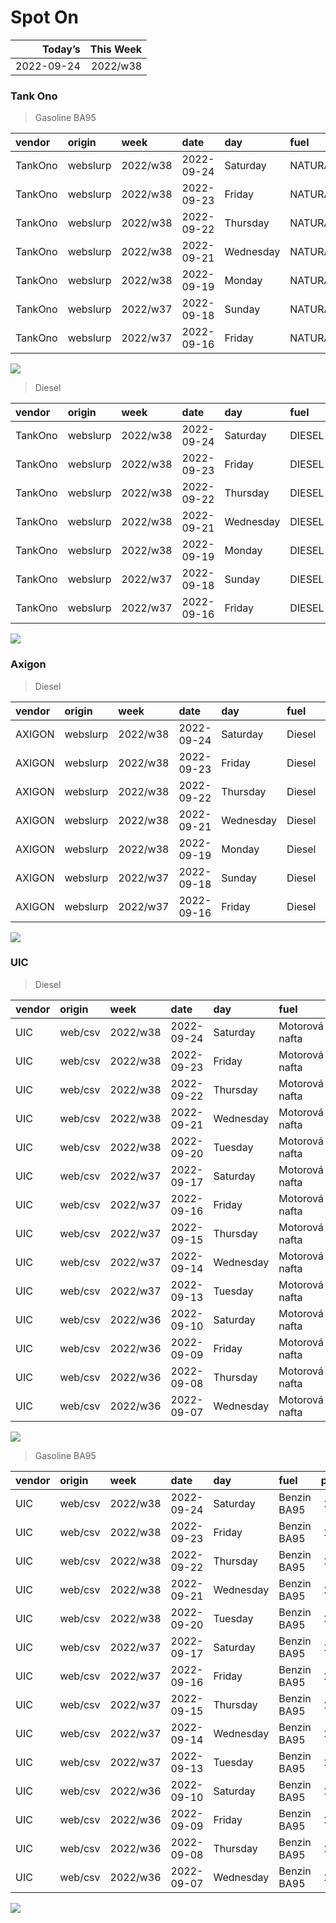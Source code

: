 Spot On
================

|    Today’s | This Week |
|-----------:|----------:|
| 2022-09-24 |  2022/w38 |

### Tank Ono

> Gasoline BA95

| vendor  | origin   | week     | date       | day       | fuel      | price | PriceVAT |
|:--------|:---------|:---------|:-----------|:----------|:----------|------:|---------:|
| TankOno | webslurp | 2022/w38 | 2022-09-24 | Saturday  | NATURAL95 | 29.67 |     35.9 |
| TankOno | webslurp | 2022/w38 | 2022-09-23 | Friday    | NATURAL95 | 29.67 |     35.9 |
| TankOno | webslurp | 2022/w38 | 2022-09-22 | Thursday  | NATURAL95 | 29.67 |     35.9 |
| TankOno | webslurp | 2022/w38 | 2022-09-21 | Wednesday | NATURAL95 | 29.67 |     35.9 |
| TankOno | webslurp | 2022/w38 | 2022-09-19 | Monday    | NATURAL95 | 29.67 |     35.9 |
| TankOno | webslurp | 2022/w37 | 2022-09-18 | Sunday    | NATURAL95 | 29.67 |     35.9 |
| TankOno | webslurp | 2022/w37 | 2022-09-16 | Friday    | NATURAL95 | 29.67 |     35.9 |

<img src="SpotOn_files/figure-gfm/tono-ba95-1.png" style="display: block; margin: auto auto auto 0;" />

> Diesel

| vendor  | origin   | week     | date       | day       | fuel   | price | PriceVAT |
|:--------|:---------|:---------|:-----------|:----------|:-------|------:|---------:|
| TankOno | webslurp | 2022/w38 | 2022-09-24 | Saturday  | DIESEL | 33.80 |     40.9 |
| TankOno | webslurp | 2022/w38 | 2022-09-23 | Friday    | DIESEL | 33.80 |     40.9 |
| TankOno | webslurp | 2022/w38 | 2022-09-22 | Thursday  | DIESEL | 33.80 |     40.9 |
| TankOno | webslurp | 2022/w38 | 2022-09-21 | Wednesday | DIESEL | 33.80 |     40.9 |
| TankOno | webslurp | 2022/w38 | 2022-09-19 | Monday    | DIESEL | 34.63 |     41.9 |
| TankOno | webslurp | 2022/w37 | 2022-09-18 | Sunday    | DIESEL | 34.63 |     41.9 |
| TankOno | webslurp | 2022/w37 | 2022-09-16 | Friday    | DIESEL | 35.12 |     42.5 |

<img src="SpotOn_files/figure-gfm/tono-diesel-1.png" style="display: block; margin: auto auto auto 0;" />

### Axigon

> Diesel

| vendor | origin   | week     | date       | day       | fuel   | price | PriceVAT |
|:-------|:---------|:---------|:-----------|:----------|:-------|------:|---------:|
| AXIGON | webslurp | 2022/w38 | 2022-09-24 | Saturday  | Diesel |  34.6 |     41.9 |
| AXIGON | webslurp | 2022/w38 | 2022-09-23 | Friday    | Diesel |  34.6 |     41.9 |
| AXIGON | webslurp | 2022/w38 | 2022-09-22 | Thursday  | Diesel |  34.6 |     41.9 |
| AXIGON | webslurp | 2022/w38 | 2022-09-21 | Wednesday | Diesel |  34.6 |     41.9 |
| AXIGON | webslurp | 2022/w38 | 2022-09-19 | Monday    | Diesel |  35.5 |     43.0 |
| AXIGON | webslurp | 2022/w37 | 2022-09-18 | Sunday    | Diesel |  35.5 |     43.0 |
| AXIGON | webslurp | 2022/w37 | 2022-09-16 | Friday    | Diesel |  35.5 |     43.0 |

<img src="SpotOn_files/figure-gfm/axigon-diesel-1.png" style="display: block; margin: auto auto auto 0;" />

### UIC

> Diesel

| vendor | origin  | week     | date       | day       | fuel           | price | priceVAT |
|:-------|:--------|:---------|:-----------|:----------|:---------------|------:|---------:|
| UIC    | web/csv | 2022/w38 | 2022-09-24 | Saturday  | Motorová nafta |  32.9 |     39.8 |
| UIC    | web/csv | 2022/w38 | 2022-09-23 | Friday    | Motorová nafta |  32.8 |     39.7 |
| UIC    | web/csv | 2022/w38 | 2022-09-22 | Thursday  | Motorová nafta |  32.6 |     39.4 |
| UIC    | web/csv | 2022/w38 | 2022-09-21 | Wednesday | Motorová nafta |  32.3 |     39.1 |
| UIC    | web/csv | 2022/w38 | 2022-09-20 | Tuesday   | Motorová nafta |  32.9 |     39.8 |
| UIC    | web/csv | 2022/w37 | 2022-09-17 | Saturday  | Motorová nafta |  32.7 |     39.6 |
| UIC    | web/csv | 2022/w37 | 2022-09-16 | Friday    | Motorová nafta |  33.1 |     40.1 |
| UIC    | web/csv | 2022/w37 | 2022-09-15 | Thursday  | Motorová nafta |  33.6 |     40.7 |
| UIC    | web/csv | 2022/w37 | 2022-09-14 | Wednesday | Motorová nafta |  34.0 |     41.1 |
| UIC    | web/csv | 2022/w37 | 2022-09-13 | Tuesday   | Motorová nafta |  34.4 |     41.6 |
| UIC    | web/csv | 2022/w36 | 2022-09-10 | Saturday  | Motorová nafta |  34.4 |     41.6 |
| UIC    | web/csv | 2022/w36 | 2022-09-09 | Friday    | Motorová nafta |  34.5 |     41.7 |
| UIC    | web/csv | 2022/w36 | 2022-09-08 | Thursday  | Motorová nafta |  34.7 |     42.0 |
| UIC    | web/csv | 2022/w36 | 2022-09-07 | Wednesday | Motorová nafta |  34.5 |     41.7 |

<img src="SpotOn_files/figure-gfm/uic-diesel-1.png" style="display: block; margin: auto auto auto 0;" />

> Gasoline BA95

| vendor | origin  | week     | date       | day       | fuel        | price | priceVAT |
|:-------|:--------|:---------|:-----------|:----------|:------------|------:|---------:|
| UIC    | web/csv | 2022/w38 | 2022-09-24 | Saturday  | Benzin BA95 |  29.1 |     35.2 |
| UIC    | web/csv | 2022/w38 | 2022-09-23 | Friday    | Benzin BA95 |  29.1 |     35.2 |
| UIC    | web/csv | 2022/w38 | 2022-09-22 | Thursday  | Benzin BA95 |  28.9 |     35.0 |
| UIC    | web/csv | 2022/w38 | 2022-09-21 | Wednesday | Benzin BA95 |  28.9 |     35.0 |
| UIC    | web/csv | 2022/w38 | 2022-09-20 | Tuesday   | Benzin BA95 |  29.2 |     35.3 |
| UIC    | web/csv | 2022/w37 | 2022-09-17 | Saturday  | Benzin BA95 |  29.2 |     35.3 |
| UIC    | web/csv | 2022/w37 | 2022-09-16 | Friday    | Benzin BA95 |  29.1 |     35.2 |
| UIC    | web/csv | 2022/w37 | 2022-09-15 | Thursday  | Benzin BA95 |  29.1 |     35.2 |
| UIC    | web/csv | 2022/w37 | 2022-09-14 | Wednesday | Benzin BA95 |  28.9 |     35.0 |
| UIC    | web/csv | 2022/w37 | 2022-09-13 | Tuesday   | Benzin BA95 |  29.1 |     35.2 |
| UIC    | web/csv | 2022/w36 | 2022-09-10 | Saturday  | Benzin BA95 |  29.0 |     35.1 |
| UIC    | web/csv | 2022/w36 | 2022-09-09 | Friday    | Benzin BA95 |  29.0 |     35.1 |
| UIC    | web/csv | 2022/w36 | 2022-09-08 | Thursday  | Benzin BA95 |  29.5 |     35.7 |
| UIC    | web/csv | 2022/w36 | 2022-09-07 | Wednesday | Benzin BA95 |  29.6 |     35.8 |

<img src="SpotOn_files/figure-gfm/uic-ba95-1.png" style="display: block; margin: auto auto auto 0;" />
